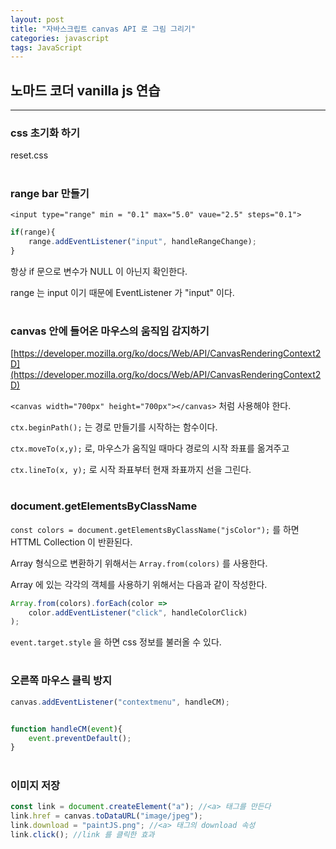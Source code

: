 ```yaml
---
layout: post
title: "자바스크립트 canvas API 로 그림 그리기"
categories: javascript
tags: JavaScript
---
```



## 노마드 코더 vanilla js 연습

---

### css 초기화 하기

reset.css

#

### range bar 만들기

`<input type="range" min = "0.1" max="5.0" vaue="2.5" steps="0.1">`

```js
if(range){
    range.addEventListener("input", handleRangeChange);
}
```

항상 if 문으로 변수가 NULL 이 아닌지 확인한다.

range 는 input 이기 때문에 EventListener 가 "input" 이다.

#

### canvas 안에 들어온 마우스의 움직임 감지하기

[https://developer.mozilla.org/ko/docs/Web/API/CanvasRenderingContext2D](https://developer.mozilla.org/ko/docs/Web/API/CanvasRenderingContext2D)

`<canvas width="700px" height="700px"></canvas>` 처럼 사용해야 한다.

`ctx.beginPath();` 는 경로 만들기를 시작하는 함수이다.

`ctx.moveTo(x,y);` 로, 마우스가 움직일 때마다 경로의 시작 좌표를 옮겨주고

`ctx.lineTo(x, y);` 로 시작 좌표부터 현재 좌표까지 선을 그린다.


#

### document.getElementsByClassName

`const colors = document.getElementsByClassName("jsColor");` 를 하면 HTTML Collection 이 반환된다.

Array 형식으로 변환하기 위해서는 `Array.from(colors)` 를 사용한다.

Array 에 있는 각각의 객체를 사용하기 위해서는 다음과 같이 작성한다.

```js
Array.from(colors).forEach(color =>
    color.addEventListener("click", handleColorClick)
);
```

`event.target.style` 을 하면 css 정보를 불러올 수 있다.

#

### 오른쪽 마우스 클릭 방지

```js
canvas.addEventListener("contextmenu", handleCM);


function handleCM(event){
    event.preventDefault();
}
```

#

### 이미지 저장

```js
const link = document.createElement("a"); //<a> 태그를 만든다
link.href = canvas.toDataURL("image/jpeg");
link.download = "paintJS.png"; //<a> 태그의 download 속성
link.click(); //link 를 클릭한 효과
```
